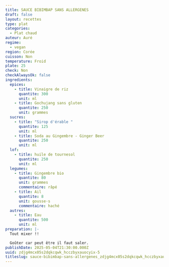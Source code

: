 ```yaml
---
title: SAUCE BIBIMBAP SANS ALLERGENES
draft: false
layout: recettes
type: plat
categories:
  - Plat chaud
auteur: Auré
regime:
  - vegan
region: Corée
cuisson: Non
temperature: Froid
plate: 25
check: Non
checkAlwaysOk: false
ingredients:
  epices:
    - title: Vinaigre de riz
      quantite: 300
      unit: ml
    - title: Gochujang sans gluten
      quantite: 250
      unit: grammes
  sucres:
    - title: "Sirop d'érable "
      quantite: 125
      unit: ml
    - title: Soda au Gingembre - Ginger Beer
      quantite: 250
      unit: ml
  lof:
    - title: huile de tournesol
      quantite: 250
      unit: ml
  legumes:
    - title: Gingembre bio
      quantite: 80
      unit: grammes
      commentaire: râpé
    - title: Ail
      quantite: 8
      unit: gousse·s
      commentaire: haché
  autres:
    - title: Eau
      quantite: 500
      unit: ml
preparation: |-
  Tout mixer !!

  Goûter car peut être il faut saler.
publishDate: 2025-05-04T21:30:00.000Z
uuid: zdjg4mcx05s2dqkcqwk_hcczbyxauocyix-5
titleslug: sauce-bibimbap-sans-allergenes_zdjg4mcx05s2dqkcqwk_hcczbyxauocyix-5
---
```

